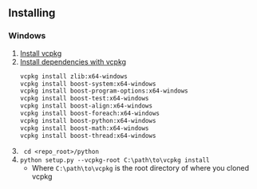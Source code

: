 ## Installing
### Windows
1. [Install vcpkg ](https://github.com/Microsoft/vcpkg)
2. [Install dependencies with vcpkg](https://github.com/VowpalWabbit/vowpal_wabbit/wiki/Dependencies#experimental-cmake-build-system-on-windows)
    ```bash
    vcpkg install zlib:x64-windows
    vcpkg install boost-system:x64-windows
    vcpkg install boost-program-options:x64-windows
    vcpkg install boost-test:x64-windows
    vcpkg install boost-align:x64-windows
    vcpkg install boost-foreach:x64-windows
    vcpkg install boost-python:x64-windows
    vcpkg install boost-math:x64-windows
    vcpkg install boost-thread:x64-windows
    ```
3. ` cd <repo_root>/python`
4. `python setup.py --vcpkg-root C:\path\to\vcpkg install`
    - Where `C:\path\to\vcpkg` is the root directory of where you cloned vcpkg
